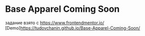 #  Base Apparel Coming Soon  
задание взято с https://www.frontendmentor.io/  
[Demo]https://tudovchanin.github.io/Base-Apparel-Coming-Soon/
